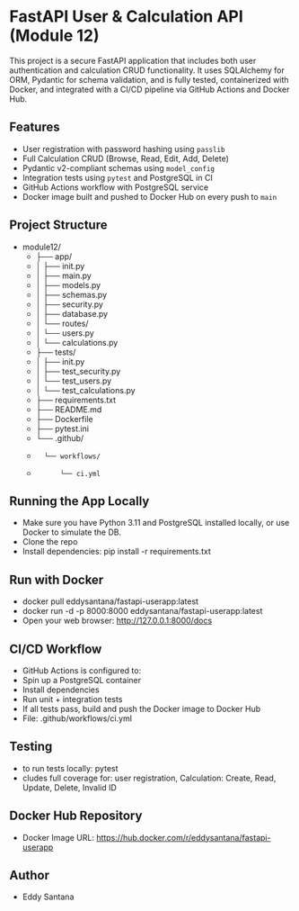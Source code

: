 # FastAPI User & Calculation API (Module 12)
This project is a secure FastAPI application that includes both user authentication and calculation CRUD functionality. It uses SQLAlchemy for ORM, Pydantic for schema validation, and is fully tested, containerized with Docker, and integrated with a CI/CD pipeline via GitHub Actions and Docker Hub.

## Features

- User registration with password hashing using `passlib`
- Full Calculation CRUD (Browse, Read, Edit, Add, Delete)
- Pydantic v2-compliant schemas using `model_config`
- Integration tests using `pytest` and PostgreSQL in CI
- GitHub Actions workflow with PostgreSQL service
- Docker image built and pushed to Docker Hub on every push to `main`

## Project Structure
- module12/
    - ├── app/
    - │ ├── init.py
    - │ ├── main.py
    - │ ├── models.py
    - │ ├── schemas.py
    - │ ├── security.py
    - │ ├── database.py
    - │ └── routes/
    - │     └── users.py
    - │     └── calculations.py
    - ├── tests/
    - │ ├── init.py
    - │ ├── test_security.py
    - │ └── test_users.py
    - │ └── test_calculations.py
    - ├── requirements.txt
    - ├── README.md
    - ├── Dockerfile
    - ├── pytest.ini
    - └── .github/
    -       └── workflows/
    -           └── ci.yml

## Running the App Locally

- Make sure you have Python 3.11 and PostgreSQL installed locally, or use Docker to simulate the DB.
- Clone the repo
- Install dependencies: pip install -r requirements.txt

## Run with Docker

- docker pull eddysantana/fastapi-userapp:latest
- docker run -d -p 8000:8000 eddysantana/fastapi-userapp:latest
- Open your web browser: http://127.0.0.1:8000/docs

## CI/CD Workflow
- GitHub Actions is configured to:
- Spin up a PostgreSQL container
- Install dependencies
- Run unit + integration tests
- If all tests pass, build and push the Docker image to Docker Hub
- File: .github/workflows/ci.yml

## Testing
- to run tests locally: pytest
- cludes full coverage for: user registration, Calculation: Create, Read, Update, Delete, Invalid ID

## Docker Hub Repository
- Docker Image URL: https://hub.docker.com/r/eddysantana/fastapi-userapp

## Author
- Eddy Santana